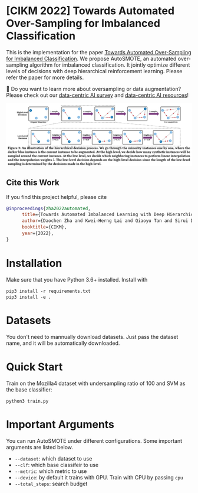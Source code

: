 # [CIKM 2022] Towards Automated Over-Sampling for Imbalanced Classification
This is the implementation for the paper [Towards Automated Over-Sampling for Imbalanced Classification](https://arxiv.org/abs/2208.12433). We propose AutoSMOTE, an automated over-sampling algorithm for imbalanced classification. It jointly optimize different levels of decisions with deep hierarchical reinforcement learning. Please refer the paper for more details.

:loudspeaker: Do you want to learn more about oversampling or data augmentation? Please check out our [data-centric AI survey](https://arxiv.org/abs/2303.10158) and [data-centric AI resources](https://github.com/daochenzha/data-centric-AI)!

<img width="800" src="./imgs/overview.png" alt="overview" />

## Cite this Work
If you find this project helpful, please cite
```bibtex
@inproceedings{zha2022automated,
      title={Towards Automated Imbalanced Learning with Deep Hierarchical Reinforcement Learning}, 
      author={Daochen Zha and Kwei-Herng Lai and Qiaoyu Tan and Sirui Ding and Na Zou and Xia Hu},
      booktitle={CIKM},
      year={2022},
}
```

# Installation
Make sure that you have Python 3.6+ installed. Install with
```
pip3 install -r requirements.txt
pip3 install -e .
```

# Datasets
You don't need to mannually download datasets. Just pass the dataset name, and it will be automatically downloaded.

# Quick Start
Train on the Mozilla4 dataset with undersampling ratio of 100 and SVM as the base classifier:
```
python3 train.py
```

# Important Arguments
You can run AutoSMOTE under different configurations. Some important arguments are listed below.
*   `--dataset`: which dataset to use
*   `--clf`: which base classifeir to use
*   `--metric`: which metric to use
*   `--device`: by default it trains with GPU. Train with CPU by passing `cpu`
*   `--total_steps`: search budget
